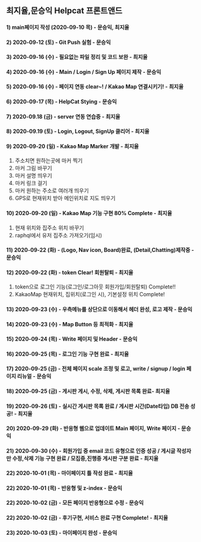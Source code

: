 ## 최지율,문승익 Helpcat 프론트앤드

#### 1) main페이지 작성 (2020-09-10 목) - 문승익, 최지율

#### 2) 2020-09-12 (토) - Git Push 실험 - 문승익

#### 3) 2020-09-16 (수) - 필요없는 파일 정리 및 코드 보완 - 최지율

#### 4) 2020-09-16 (수) - Main / Login / Sign Up 페이지 제작 - 문승익

#### 5) 2020-09-16 (수) - 페이지 연동 clear~! / Kakao Map 연결시키기! - 최지율

#### 6) 2020-09-17 (목) - HelpCat Stying - 문승익

#### 7) 2020-09.18 (금) - server 연동 연습중 - 최지율

#### 8) 2020-09.19 (토) - Login, Logout, SignUp 클리어 - 최지율

#### 9) 2020-09-20 (일) - Kakao Map  Marker 개발 - 최지율
1. 주소치면 원하는곳에 마커 찍기
2. 마커 그림 바꾸기
3. 마커 설명 띄우기
4. 마커 링크 걸기
5. 마커 원하는 주소로 여러개 띄우기
6. GPS로 현재위치 받아 메인위치로 지도 띄우기

#### 10) 2020-09-20 (일) - Kakao Map 기능 구현 80% Complete - 최지율
1. 현재 위치와 집주소 위치 바꾸기
2. raphql에서 유저 집주소 가져오기(임시)

#### 11) 2020-09-22 (화) - (Logo, Nav icon, Board)완료, (Detail,Chatting)제작중 - 문승익

#### 12) 2020-09-22 (화) - token Clear! 회원탈퇴 - 최지율
1. token으로 로그인 기능(로그인/로그아웃 회원가입/회원탈퇴) Complete!!
2. KakaoMap 현재위치, 집위치(로그인 시), 기본설정 위치 Complete!

#### 13) 2020-09-23 (수) - 우측메뉴를 상단으로 이동해서 헤더 완성, 로고 제작 - 문승익

#### 14) 2020-09-23 (수) - Map Button 등 최적화 - 최지율

#### 15) 2020-09-24 (목) - Write 페이지 및 Header - 문승익

#### 16) 2020-09-25 (목) - 로그인 기능 구현 완료 - 최지율

#### 17) 2020-09-25 (금) - 전체 페이지 scale 조정 및 로고, write / signup / login 페이지 리뉴얼 - 문승익

#### 18) 2020-09-25 (금) - 게시판 게시, 수정, 삭제, 게시판 목록 완료- 최지율

#### 19) 2020-09-26 (토) - 실시간 게시판 목록 완료 / 게시판 시간(Date타입) DB 전송 성공! - 최지율

#### 20) 2020-09-29 (화) - 반응형 웹으로 업데이트 Main 페이지, Write 페이지 - 문승익

#### 21) 2020-09-30 (수) - 회원가입 중 email 코드 유형으로 인증 성공 / 게시글 작성자만 수정,삭제 기능 구현 완료 / 모집중,진행중 게시판 구분 완료 - 최지율

#### 22) 2020-10-01 (목) - 마이페이지 틀 작성 완료 - 최지율

#### 22) 2020-10-01 (목) - 반응형 및 z-index - 문승익

#### 22) 2020-10-02 (금) - 모든 페이지 반응형으로 수정 - 문승익

#### 22) 2020-10-02 (금) - 후기구현, 서비스 완료 구현 Complete! - 최지율

#### 23) 2020-10-03 (토) - 마이페이지 완성 - 문승익
